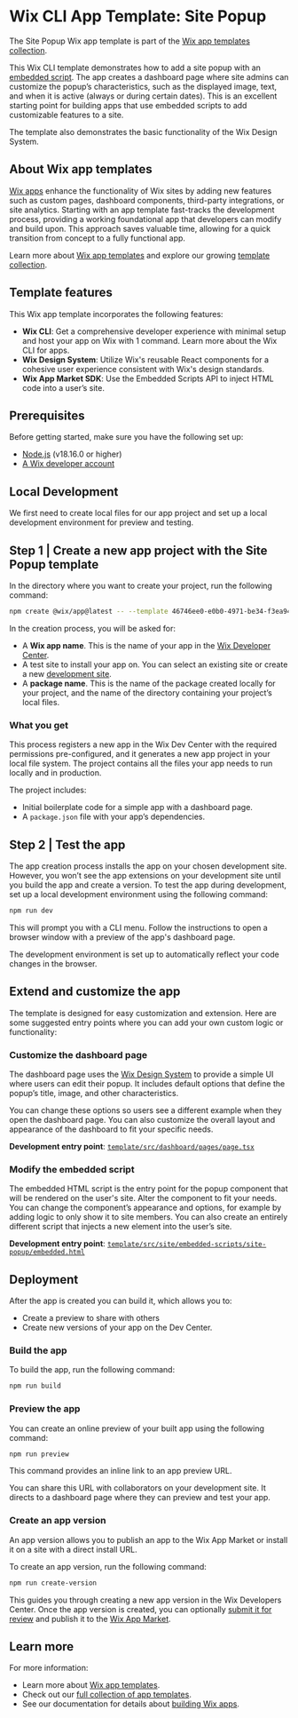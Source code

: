 # Wix CLI App Template: Site Popup

The Site Popup Wix app template is part of the [Wix app templates collection](https://dev.wix.com/apps-templates).

This Wix CLI template demonstrates how to add a site popup with an [embedded script](https://dev.wix.com/docs/build-apps/developer-tools/cli/wix-cli-for-apps/extensions/embedded-scripts#before-you-begin). The app creates a dashboard page where site admins can customize the popup’s characteristics, such as the displayed image, text, and when it is active (always or during certain dates). This is an excellent starting point for building apps that use embedded scripts to add customizable features to a site.

The template also demonstrates the basic functionality of the Wix Design System.

## About Wix app templates

[Wix apps](https://dev.wix.com/docs/build-apps) enhance the functionality of Wix sites by adding new features such as custom pages, dashboard components, third-party integrations, or site analytics. Starting with an app template fast-tracks the development process, providing a working foundational app that developers can modify and build upon. This approach saves valuable time, allowing for a quick transition from concept to a fully functional app.

Learn more about [Wix app templates](https://dev.wix.com/docs/build-apps/get-started/templates/get-started-from-an-app-template) and explore our growing [template collection](https://dev.wix.com/apps-templates).

## Template features

This Wix app template incorporates the following features:

+ **Wix CLI**: Get a comprehensive developer experience with minimal setup and host your app on Wix with 1 command. Learn more about the Wix CLI for  apps.
+ **Wix Design System**: Utilize Wix's reusable React components for a cohesive user experience consistent with Wix's design standards.
+ **Wix App Market SDK**: Use the Embedded Scripts API to inject HTML code into a user’s site.

## Prerequisites

Before getting started, make sure you have the following set up:

+ [Node.js](https://nodejs.org/en/) (v18.16.0 or higher)
+ [A Wix developer account](https://users.wix.com/signin?loginDialogContext=signup&referralInfo=HEADER&postLogin=https:%2F%2Fdev.wix.com%2Fdc3%2Fmy-apps&postSignUp=https:%2F%2Fdev.wix.com%2Fdc3%2Fmy-apps&forceRender=true)

## Local Development

We first need to create local files for our app project and set up a local development environment for preview and testing.

## Step 1 | Create a new app project with the Site Popup template

In the directory where you want to create your project, run the following command:

```bash
npm create @wix/app@latest -- --template 46746ee0-e0b0-4971-be34-f3ea94dd979b
```

In the creation process, you will be asked for:

+ A **Wix app name**. This is the name of your app in the [Wix Developer Center](https://dev.wix.com/apps/my-apps).
+ A test site to install your app on. You can select an existing site or create a new [development site](https://dev.wix.com/docs/build-apps/build-your-app/testing/how-to-test-your-app-on-a-free-premium-development-site#create-a-premium-development-site).
+ A **package name**. This is the name of the package created locally for your project, and the name of the directory containing your project’s local files.

### What you get

This process registers a new app in the Wix Dev Center with the required permissions pre-configured, and it generates a new app project in your local file system. The project contains all the files your app needs to run locally and in production.

The project includes:

+ Initial boilerplate code for a simple app with a dashboard page.
+ A `package.json` file with your app’s dependencies.

## Step 2 | Test the app

The app creation process installs the app on your chosen development site. However, you won’t see the app extensions on your development site until you build the app and create a version. To test the app during development, set up a local development environment using the following command:

```bash
npm run dev
```

This will prompt you with a CLI menu. Follow the instructions to open a browser window with a preview of the app's dashboard page.

The development environment is set up to automatically reflect your code changes in the browser.

## Extend and customize the app

The template is designed for easy customization and extension. Here are some suggested entry points where you can add your own custom logic or functionality:

### Customize the dashboard page

The dashboard page uses the [Wix Design System](https://www.wixdesignsystem.com/) to provide a simple UI where users can edit their popup. It includes default options that define the popup’s title, image, and other characteristics.

You can change these options so users see a different example when they open the dashboard page. You can also customize the overall layout and appearance of the dashboard to fit your specific needs.

**Development entry point**: [`template/src/dashboard/pages/page.tsx`](template/src/dashboard/pages/page.tsx)

### Modify the embedded script

The embedded HTML script is the entry point for the popup component that will be rendered on the user's site. Alter the component to fit your needs. You can change the component’s appearance and options, for example by adding logic to only show it to site members. You can also create an entirely different script that injects a new element into the user’s site.

**Development entry point**: [`template/src/site/embedded-scripts/site-popup/embedded.html`](template/src/site/embedded-scripts/site-popup/embedded.html)

## Deployment

After the app is created you can build it, which allows you to:

+ Create a preview to share with others
+ Create new versions of your app on the Dev Center.

### Build the app

To build the app, run the following command:

```bash
npm run build
```

### Preview the app

You can create an online preview of your built app using the following command:

```bash
npm run preview
```

This command provides an inline link to an app preview URL.

You can share this URL with collaborators on your development site. It directs to a dashboard page where they can preview and test your app.

### Create an app version

An app version allows you to publish an app to the Wix App Market or install it on a site with a direct install URL.

To create an app version, run the following command:

```bash
npm run create-version
```

This guides you through creating a new app version in the Wix Developers Center. Once the app version is created, you can optionally [submit it for review](https://devforum.wix.com/kb/en/article/submit-your-app-for-review) and publish it to the [Wix App Market](https://www.wix.com/app-market).

## Learn more

For more information:

+ Learn more about [Wix app templates](https://dev.wix.com/docs/build-apps/get-started/templates/get-started-from-an-app-template).
+ Check out our [full collection of app templates](https://dev.wix.com/apps-templates).
+ See our documentation for details about [building Wix apps](https://dev.wix.com/docs/build-apps).
